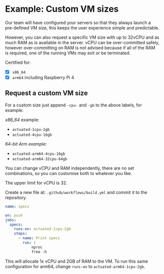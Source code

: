 # Example: Custom VM sizes

Our team will have configured your servers so that they always launch a pre-defined VM size, this keeps the user experience simple and predictable.

However, you can also request a specific VM size with up to 32vCPU and as much RAM as is available in the server. vCPU can be over-committed safely, however over-committing on RAM is not advised because if all of the RAM is required, one of the running VMs may exit or be terminated.

Certified for:

- [x] `x86_64`
- [x] `arm64` including Raspberry Pi 4

## Request a custom VM size

For a custom size just append `-cpu-` and `-gb` to the above labels, for example:

*x86_64* example:

* `actuated-1cpu-2gb`
* `actuated-4cpu-16gb`

*64-bit Arm example*:

* `actuated-arm64-4cpu-16gb`
* `actuated-arm64-32cpu-64gb`

You can change vCPU and RAM independently, there are no set combinations, so you can customise both to whatever you like.

The upper limit for vCPU is 32.

Create a new file at: `.github/workflows/build.yml` and commit it to the repository.

```yaml
name: specs

on: push
jobs:
  specs:
    runs-on: actuated-1cpu-2gb
    steps:
      - name: Print specs
        run: |
            nproc
            free -h
```

This will allocate 1x vCPU and 2GB of RAM to the VM. To run this same configuration for arm64, change `runs-on` to `actuated-arm64-1cpu-2gb`.

